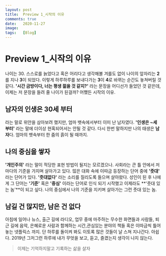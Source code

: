```yaml
---
layout: post
title:  Preview 1_시작의 이유
comments: true
date:   2020-11-27
image:  
tags:   [Blog]
---
```

# Preview 1_시작의 이유

나이는 30. 스스로를 늙었다고 혹은 어리다고 생각해볼 겨를도 없이 나이의 앞자리는 **2**를 지나 **3**이 되었다. 이렇게 하루하루를 보내다가는 **3**이 **4**로 바뀌는 순간도 놓쳐버릴 것 같다. **'시간 금방이다, 너는 평생 젊을 것 같지?'** 라는 문장을 어디선가 들었던 것 같은데, 이제는 저 문장을 들려 줄 나이가 된걸까? 어쨌든 시작의 이유.

## 남자의 인생은 30세 부터

라는 말로 위안을 삼아보려 했지만, 엄마 뱃속에서부터 이미 난 남자였다. **'인생은 ~세 부터'** 라는 말에 더이상 현혹되어서는 안될 것 같다. 다시 한번 말하지만 나의 태생은 **남자**다. 엄마의 뱃속부터 한 줌의 흙이 될 때까지.

## 나의 중심을 쌓자

 **'개인주의'** 라는 말이 적당한 표현 방법이 될지는 모르겠으나. 사회라는 큰 틀 안에서 저마다의 기준을 가지며 살아가고 있다. 많은 대화 속에 이따금 등장하는 단어 중에  **'줏대'** 라는 단어가 있다. **'줏대없다'** 라는 소리를 질리도록 들으며 살아왔다. 성인이 된 후 나에게 그 단어는  **'기준'** 혹은 **'중심'** 이라는 단어로 인식 되기 시작했고 이제라도 **'줏대 있는 놈'**이 되고 싶다. 나의 중심에서 나의 기준을 지키며 살아가는 그런 줏대 있는 놈.

## 남길 건 많지만, 남은 건 없다

아침에 일어나 뉴스, 출근 길에 라디오, 업무 중에 마주하는 무수한 화면들과 사람들, 퇴근 길에 음악, 은혜로운 사람과 함께하는 시간,관심있는 분야의 책들 혹은 이따금씩 틀어 놓는 넷플릭스 까지. 단 하루를 돌이켜 봐도 이토록 많은 것들이 날 스쳐 지나간다. 아쉽다. 2019년 그저그런 하루에 내가 무엇을 보고, 듣고, 즐겼는지 생각이 나지 않는다.

> 이제는 기억하지말고 기록하는 삶을 살자